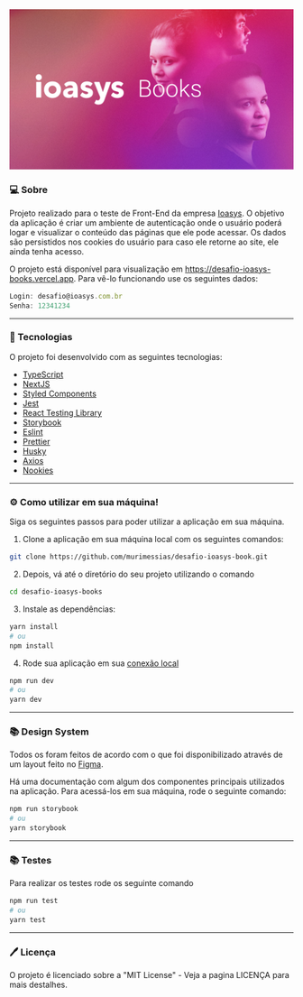 <img src="./.github/readme-img.png" />

### 💻 Sobre

Projeto realizado para o teste de Front-End da empresa [Ioasys](https://ioasys.com.br/). O objetivo da aplicação é criar um ambiente de autenticação onde o usuário poderá logar e visualizar o conteúdo das páginas que ele pode acessar. Os dados são persistidos nos cookies do usuário para caso ele retorne ao site, ele ainda tenha acesso.

O projeto está disponível para visualização em https://desafio-ioasys-books.vercel.app. Para vê-lo funcionando use os seguintes dados:
```js
Login: desafio@ioasys.com.br
Senha: 12341234
```
---
### 🚀 Tecnologias

O projeto foi desenvolvido com as seguintes tecnologias:

- [TypeScript](https://www.typescriptlang.org/)
- [NextJS](https://nextjs.org/)
- [Styled Components](https://styled-components.com/)
- [Jest](https://jestjs.io/)
- [React Testing Library](https://testing-library.com/docs/react-testing-library/intro)
- [Storybook](https://storybook.js.org/)
- [Eslint](https://eslint.org/)
- [Prettier](https://prettier.io/)
- [Husky](https://github.com/typicode/husky)
- [Axios](https://axios-http.com/)
- [Nookies](https://github.com/maticzav/nookies)

---
### ⚙️ Como utilizar em sua máquina!

Siga os seguintes passos para poder utilizar a aplicação em sua máquina.

1. Clone a aplicação em sua máquina local com os seguintes comandos:

```bash
git clone https://github.com/murimessias/desafio-ioasys-book.git
```

2. Depois, vá até o diretório do seu projeto utilizando o comando

```bash
cd desafio-ioasys-books
```

3. Instale as dependências:

```bash
yarn install
# ou
npm install
```

4. Rode sua aplicação em sua [conexão local](http://localhost:3000)

```bash
npm run dev
# ou
yarn dev
```

---
### 📚 Design System
 Todos os foram feitos de acordo com o que foi disponibilizado através de um layout feito no [Figma](https://figma.com).

 Há uma documentação com algum dos componentes principais utilizados na aplicação. Para acessá-los em sua máquina, rode o seguinte comando:

```bash
npm run storybook
# ou
yarn storybook
```
---
### 📚 Testes
Para realizar os testes rode os seguinte comando

```bash
npm run test
# ou
yarn test
```
---
### 🖊️ Licença

O projeto é licenciado sobre a "MIT License" - Veja a pagina LICENÇA para mais destalhes.
